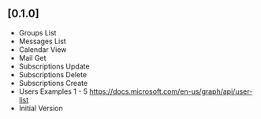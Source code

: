 ## [0.1.0]
* Groups List
* Messages List
* Calendar View
* Mail Get
* Subscriptions Update
* Subscriptions Delete
* Subscriptions Create
* Users Examples 1 - 5 https://docs.microsoft.com/en-us/graph/api/user-list
* Initial Version
